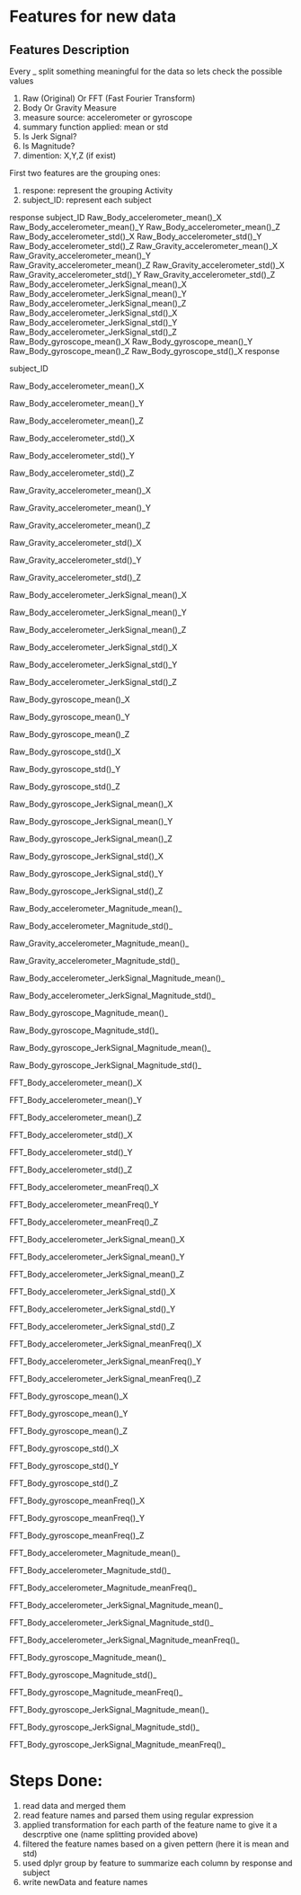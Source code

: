 # Features for new data
## Features Description

Every _ split something meaningful for the data so lets check the possible values

1. Raw (Original) Or FFT (Fast Fourier Transform)
2. Body Or Gravity Measure
3. measure source: accelerometer or gyroscope
4. summary function applied: mean or std
5. Is Jerk Signal? 
6. Is Magnitude?
7. dimention: X,Y,Z (if exist)

First two features are the grouping ones: 

1. respone: represent the grouping Activity
2. subject_ID: represent each subject


response
subject_ID
Raw_Body_accelerometer_mean()_X
Raw_Body_accelerometer_mean()_Y
Raw_Body_accelerometer_mean()_Z
Raw_Body_accelerometer_std()_X
Raw_Body_accelerometer_std()_Y
Raw_Body_accelerometer_std()_Z
Raw_Gravity_accelerometer_mean()_X
Raw_Gravity_accelerometer_mean()_Y
Raw_Gravity_accelerometer_mean()_Z
Raw_Gravity_accelerometer_std()_X
Raw_Gravity_accelerometer_std()_Y
Raw_Gravity_accelerometer_std()_Z
Raw_Body_accelerometer_JerkSignal_mean()_X
Raw_Body_accelerometer_JerkSignal_mean()_Y
Raw_Body_accelerometer_JerkSignal_mean()_Z
Raw_Body_accelerometer_JerkSignal_std()_X
Raw_Body_accelerometer_JerkSignal_std()_Y
Raw_Body_accelerometer_JerkSignal_std()_Z
Raw_Body_gyroscope_mean()_X
Raw_Body_gyroscope_mean()_Y
Raw_Body_gyroscope_mean()_Z
Raw_Body_gyroscope_std()_X
response

subject_ID

Raw_Body_accelerometer_mean()_X

Raw_Body_accelerometer_mean()_Y

Raw_Body_accelerometer_mean()_Z

Raw_Body_accelerometer_std()_X

Raw_Body_accelerometer_std()_Y

Raw_Body_accelerometer_std()_Z

Raw_Gravity_accelerometer_mean()_X

Raw_Gravity_accelerometer_mean()_Y

Raw_Gravity_accelerometer_mean()_Z

Raw_Gravity_accelerometer_std()_X

Raw_Gravity_accelerometer_std()_Y

Raw_Gravity_accelerometer_std()_Z

Raw_Body_accelerometer_JerkSignal_mean()_X

Raw_Body_accelerometer_JerkSignal_mean()_Y

Raw_Body_accelerometer_JerkSignal_mean()_Z

Raw_Body_accelerometer_JerkSignal_std()_X

Raw_Body_accelerometer_JerkSignal_std()_Y

Raw_Body_accelerometer_JerkSignal_std()_Z

Raw_Body_gyroscope_mean()_X

Raw_Body_gyroscope_mean()_Y

Raw_Body_gyroscope_mean()_Z

Raw_Body_gyroscope_std()_X

Raw_Body_gyroscope_std()_Y

Raw_Body_gyroscope_std()_Z

Raw_Body_gyroscope_JerkSignal_mean()_X

Raw_Body_gyroscope_JerkSignal_mean()_Y

Raw_Body_gyroscope_JerkSignal_mean()_Z

Raw_Body_gyroscope_JerkSignal_std()_X

Raw_Body_gyroscope_JerkSignal_std()_Y

Raw_Body_gyroscope_JerkSignal_std()_Z

Raw_Body_accelerometer_Magnitude_mean()_

Raw_Body_accelerometer_Magnitude_std()_

Raw_Gravity_accelerometer_Magnitude_mean()_

Raw_Gravity_accelerometer_Magnitude_std()_

Raw_Body_accelerometer_JerkSignal_Magnitude_mean()_

Raw_Body_accelerometer_JerkSignal_Magnitude_std()_

Raw_Body_gyroscope_Magnitude_mean()_

Raw_Body_gyroscope_Magnitude_std()_

Raw_Body_gyroscope_JerkSignal_Magnitude_mean()_

Raw_Body_gyroscope_JerkSignal_Magnitude_std()_

FFT_Body_accelerometer_mean()_X

FFT_Body_accelerometer_mean()_Y

FFT_Body_accelerometer_mean()_Z

FFT_Body_accelerometer_std()_X

FFT_Body_accelerometer_std()_Y

FFT_Body_accelerometer_std()_Z

FFT_Body_accelerometer_meanFreq()_X

FFT_Body_accelerometer_meanFreq()_Y

FFT_Body_accelerometer_meanFreq()_Z

FFT_Body_accelerometer_JerkSignal_mean()_X

FFT_Body_accelerometer_JerkSignal_mean()_Y

FFT_Body_accelerometer_JerkSignal_mean()_Z

FFT_Body_accelerometer_JerkSignal_std()_X

FFT_Body_accelerometer_JerkSignal_std()_Y

FFT_Body_accelerometer_JerkSignal_std()_Z

FFT_Body_accelerometer_JerkSignal_meanFreq()_X

FFT_Body_accelerometer_JerkSignal_meanFreq()_Y

FFT_Body_accelerometer_JerkSignal_meanFreq()_Z

FFT_Body_gyroscope_mean()_X

FFT_Body_gyroscope_mean()_Y

FFT_Body_gyroscope_mean()_Z

FFT_Body_gyroscope_std()_X

FFT_Body_gyroscope_std()_Y

FFT_Body_gyroscope_std()_Z

FFT_Body_gyroscope_meanFreq()_X

FFT_Body_gyroscope_meanFreq()_Y

FFT_Body_gyroscope_meanFreq()_Z

FFT_Body_accelerometer_Magnitude_mean()_

FFT_Body_accelerometer_Magnitude_std()_

FFT_Body_accelerometer_Magnitude_meanFreq()_

FFT_Body_accelerometer_JerkSignal_Magnitude_mean()_

FFT_Body_accelerometer_JerkSignal_Magnitude_std()_

FFT_Body_accelerometer_JerkSignal_Magnitude_meanFreq()_

FFT_Body_gyroscope_Magnitude_mean()_

FFT_Body_gyroscope_Magnitude_std()_

FFT_Body_gyroscope_Magnitude_meanFreq()_

FFT_Body_gyroscope_JerkSignal_Magnitude_mean()_

FFT_Body_gyroscope_JerkSignal_Magnitude_std()_

FFT_Body_gyroscope_JerkSignal_Magnitude_meanFreq()_



# Steps Done:

1. read data and merged them
2. read feature names and parsed them using regular expression 
3. applied transformation for each parth of the feature name to give it a descrptive one (name splitting provided above)
4. filtered the feature names based on a given pettern (here it is mean and std) 
5. used dplyr group by feature to summarize each column by response and subject
6. write newData and feature names 
